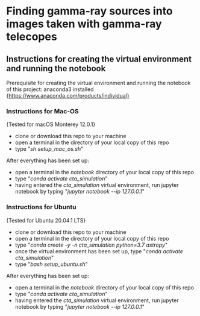 # Finding gamma-ray sources into images taken with gamma-ray telecopes

## Instructions for creating the virtual environment and running the notebook
Prerequisite for creating the virtual environment and running the notebook of this project: anaconda3 installed {https://www.anaconda.com/products/individual}

### Instructions for Mac-OS
{Tested for macOS Monterey 12.0.1}
- clone or download this repo to your machine
- open a terminal in the directory of your local copy of this repo
- type "*sh setup_mac_os.sh*"


After everything has been set up:
- open a terminal in the *notebook* directory of your local copy of this repo
- type "*conda activate cta_simulation*"
- having entered the *cta_simulation* virtual environment, run jupyter notebook by typing "*jupyter notebook --ip 127.0.0.1*"

### Instructions for Ubuntu
{Tested for Ubuntu 20.04.1 LTS}
- clone or download this repo to your machine
- open a terminal in the directory of your local copy of this repo
- type "*conda create -y -n cta_simulation python=3.7 astropy*"
- once the virtual environment has been set up, type "*conda activate cta_simulation*"
- type "*bash setup_ubuntu.sh*"


After everything has been set up:
- open a terminal in the *notebook* directory of your local copy of this repo
- type "*conda activate cta_simulation*"
- having entered the *cta_simulation* virtual environment, run jupyter notebook by typing "*jupyter notebook --ip 127.0.0.1*"

